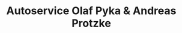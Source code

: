 ---
title: "Autoservice Olaf Pyka & Andreas Protzke"
url: /lohmen/autoservice-olaf-pyka-und-andreas-protzke/
shop: Autowerkstatt
---